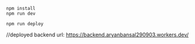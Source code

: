 ```
npm install
npm run dev
```

```
npm run deploy
```

//deployed backend url: https://backend.aryanbansal290903.workers.dev/
